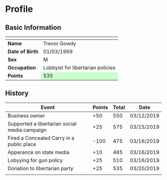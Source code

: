 # Profile
## Basic Information
<table class="table table-striped table-bordered">
<thead>
<tr>
<th></th>
<th></th>
</tr>
</thead>
<tbody>
<tr>
<td><strong>Name</strong></td>
<td>Trevor Gowdy</td>
</tr>
<tr>
<td><strong>Date of Birth</strong></td>
<td>01/03/1969</td>
</tr>
<tr>
<td><strong>Sex</strong></td>
<td>M</td>
</tr>
<tr>
<td><strong>Occupation</strong></td>
<td>Lobbyist for libertarian policies</td>
</tr>
<tr>
<td><strong>Points</strong></td>
<td bgcolor="#ccffcc">535</td>
</tr>
</tbody>
</table>

## History
<table class="table table-striped table-bordered">
<thead>
<tr>
<th>Event</th>
<th>Points</th>
<th>Total</th>
<th>Date</th>
</tr>
</thead>
<tbody>
<tr>
<td>Business owner</td>
<td>+50</td>
<td>550</td>
<td>03/12/2019</td>
</tr>
<tr>
<td>Supported a libertarian social media campaign</td>
<td>+25</td>
<td>575</td>
<td>03/15/2019</td>
</tr>
<tr>
<td>Fired a Concealed Carry in a public place</td>
<td>-100</td>
<td>475</td>
<td>03/16/2019</td>
</tr>
<tr>
<td>Apperance on state media</td>
<td>+10</td>
<td>485</td>
<td>03/16/2019</td>
</tr>
<tr>
<td>Lobyying for gun policy</td>
<td>+25</td>
<td>510</td>
<td>03/16/2019</td>
</tr>
<tr>
<td>Donation to libertarian party</td>
<td>+25</td>
<td>535</td>
<td>03/20/2019</td>
</tr>
<tr>
<td></td>
<td></td>
<td></td>
<td></td>
</tr>
</tbody>
</table>
